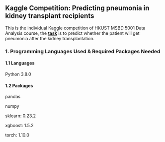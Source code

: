﻿## Kaggle Competition: Predicting pneumonia in kidney transplant recipients

This is the individual Kaggle competition of HKUST MSBD 5001 Data Analysis course, the **[task](https://www.kaggle.com/c/msbd5001-spring-2022/overview)** is to predict whether the patient will get pneumonia after the kidney transplantation.


### 1. Programming Languages Used & Required Packages Needed
#### 1.1 Languages

Python 3.8.0

#### 1.2 Packages
pandas

numpy

sklearn: 0.23.2

xgboost: 1.5.2

torch: 1.10.0
